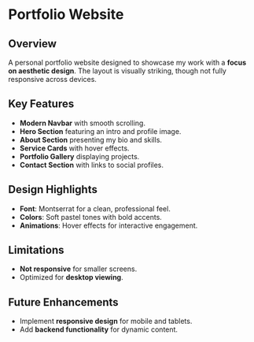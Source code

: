 # Portfolio Website

## Overview
A personal portfolio website designed to showcase my work with a **focus on aesthetic design**. The layout is visually striking, though not fully responsive across devices.

## Key Features
- **Modern Navbar** with smooth scrolling.
- **Hero Section** featuring an intro and profile image.
- **About Section** presenting my bio and skills.
- **Service Cards** with hover effects.
- **Portfolio Gallery** displaying projects.
- **Contact Section** with links to social profiles.

## Design Highlights
- **Font**: Montserrat for a clean, professional feel.
- **Colors**: Soft pastel tones with bold accents.
- **Animations**: Hover effects for interactive engagement.

## Limitations
- **Not responsive** for smaller screens.
- Optimized for **desktop viewing**.

## Future Enhancements
- Implement **responsive design** for mobile and tablets.
- Add **backend functionality** for dynamic content.
